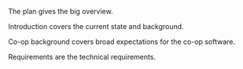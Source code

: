 
The plan gives the big overview.

Introduction covers the current state and background.

Co-op background covers broad expectations for the co-op software.

Requirements are the technical requirements.



